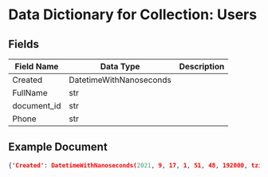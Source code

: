 # Data Dictionary for Collection: Users
## Fields
| Field Name | Data Type | Description |
|------------|-----------|-------------|
| Created | DatetimeWithNanoseconds | |
| FullName | str | |
| document_id | str | |
| Phone | str | |

## Example Document
```json
{'Created': DatetimeWithNanoseconds(2021, 9, 17, 1, 51, 48, 192000, tzinfo=datetime.timezone.utc), 'FullName': 'Zuub (Account Manager)', 'document_id': '01ARWpsA0nPOQCZbIrfj1DO2qgx1'}
```
